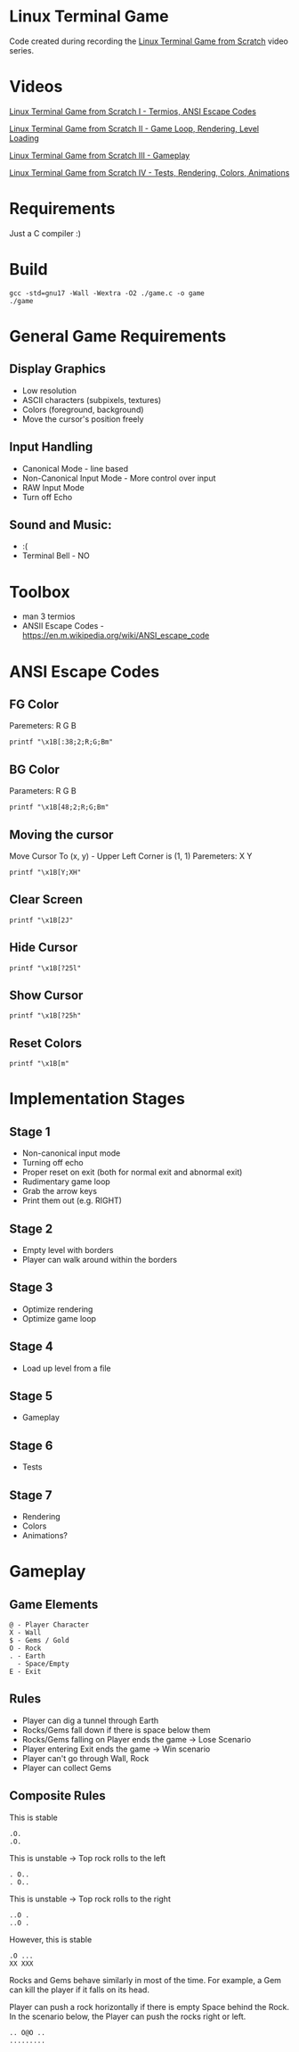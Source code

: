 # Linux Terminal Game
Code created during recording the [Linux Terminal Game from Scratch](https://www.youtube.com/playlist?list=PLRWoC1qZt_WeCwCUEWxsSIpqfgg2qd9wD) video series.

# Videos
[Linux Terminal Game from Scratch I - Termios, ANSI Escape Codes](https://youtu.be/WvSOSyi5lWY)

[Linux Terminal Game from Scratch II - Game Loop, Rendering, Level Loading](https://youtu.be/D9SppXPZLU0)

[Linux Terminal Game from Scratch III - Gameplay](https://youtu.be/z-yqFVX_j_U)

[Linux Terminal Game from Scratch IV - Tests, Rendering, Colors, Animations](https://youtu.be/qMbB2wVVw-I)


# Requirements
Just a C compiler :)

# Build
```
gcc -std=gnu17 -Wall -Wextra -O2 ./game.c -o game
./game
```

# General Game Requirements
## Display Graphics
- Low resolution
- ASCII characters (subpixels, textures)
- Colors (foreground, background)
- Move the cursor's position freely

## Input Handling
- Canonical Mode - line based
- Non-Canonical Input Mode - More control over input
- RAW Input Mode
- Turn off Echo

## Sound and Music:
- :(
- Terminal Bell - NO

# Toolbox
- man 3 termios
- ANSII Escape Codes - https://en.m.wikipedia.org/wiki/ANSI_escape_code

# ANSI Escape Codes
## FG Color
Paremeters: R G B
```
printf "\x1B[:38;2;R;G;Bm"
```

## BG Color
Parameters: R G B
```
printf "\x1B[48;2;R;G;Bm"
```

## Moving the cursor
Move Cursor To (x, y) - Upper Left Corner is (1, 1)
Paremeters: X Y
```
printf "\x1B[Y;XH"
```

## Clear Screen
```
printf "\x1B[2J"
```

## Hide Cursor
```
printf "\x1B[?25l"
```

## Show Cursor
```
printf "\x1B[?25h"
```

## Reset Colors
```
printf "\x1B[m"
```

# Implementation Stages
## Stage 1
- Non-canonical input mode
- Turning off echo
- Proper reset on exit (both for normal exit and abnormal exit)
- Rudimentary game loop
- Grab the arrow keys
- Print them out (e.g. RIGHT)

## Stage 2
- Empty level with borders
- Player can walk around within the borders

## Stage 3
- Optimize rendering
- Optimize game loop

## Stage 4
- Load up level from a file

## Stage 5
- Gameplay

## Stage 6
- Tests

## Stage 7
- Rendering
- Colors
- Animations?

# Gameplay

## Game Elements
```
@ - Player Character
X - Wall
$ - Gems / Gold
O - Rock
. - Earth
  - Space/Empty
E - Exit
```

## Rules
- Player can dig a tunnel through Earth
- Rocks/Gems fall down if there is space below them
- Rocks/Gems falling on Player ends the game -> Lose Scenario
- Player entering Exit ends the game -> Win scenario
- Player can't go through Wall, Rock
- Player can collect Gems

## Composite Rules
This is stable
```
.O.
.O.
```
This is unstable -> Top rock rolls to the left
```
. O..
. O..
```
This is unstable -> Top rock rolls to the right
```
..O .
..O .
```
However, this is stable
```
.O ...
XX XXX
```

Rocks and Gems behave similarly in most of the time.
For example, a Gem can kill the player if it falls on its head.

Player can push a rock horizontally if there is empty Space behind the Rock.
In the scenario below, the Player can push the rocks right or left.
```
.. O@O ..
.........
```
